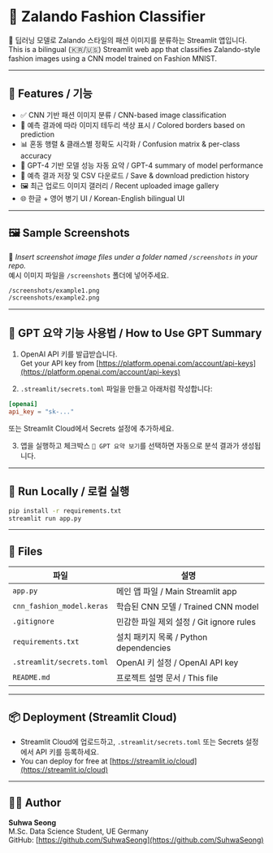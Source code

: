 # 👚 Zalando Fashion Classifier

👠 딥러닝 모델로 Zalando 스타일의 패션 이미지를 분류하는 Streamlit 앱입니다.  
This is a bilingual (🇰🇷/🇺🇸) Streamlit web app that classifies Zalando-style fashion images using a CNN model trained on Fashion MNIST.

---

## 📌 Features / 기능

- ✅ CNN 기반 패션 이미지 분류 / CNN-based image classification  
- 🎨 예측 결과에 따라 이미지 테두리 색상 표시 / Colored borders based on prediction  
- 📊 혼동 행렬 & 클래스별 정확도 시각화 / Confusion matrix & per-class accuracy  
- 🧠 GPT-4 기반 모델 성능 자동 요약 / GPT-4 summary of model performance  
- 💾 예측 결과 저장 및 CSV 다운로드 / Save & download prediction history  
- 🖼️ 최근 업로드 이미지 갤러리 / Recent uploaded image gallery  
- 🌐 한글 + 영어 병기 UI / Korean-English bilingual UI  

---

## 🖼️ Sample Screenshots

📌 *Insert screenshot image files under a folder named `/screenshots` in your repo.*  
예시 이미지 파일을 `/screenshots` 폴더에 넣어주세요.

```bash
/screenshots/example1.png
/screenshots/example2.png
```

---

## 🧠 GPT 요약 기능 사용법 / How to Use GPT Summary

1. OpenAI API 키를 발급받습니다.  
   Get your API key from [https://platform.openai.com/account/api-keys](https://platform.openai.com/account/api-keys)

2. `.streamlit/secrets.toml` 파일을 만들고 아래처럼 작성합니다:

```toml
[openai]
api_key = "sk-..."
```

또는 Streamlit Cloud에서 Secrets 설정에 추가하세요.

3. 앱을 실행하고 체크박스 `🧠 GPT 요약 보기`를 선택하면 자동으로 분석 결과가 생성됩니다.

---

## 🚀 Run Locally / 로컬 실행

```bash
pip install -r requirements.txt
streamlit run app.py
```

---

## 📁 Files

| 파일 | 설명 |
|------|------|
| `app.py` | 메인 앱 파일 / Main Streamlit app |
| `cnn_fashion_model.keras` | 학습된 CNN 모델 / Trained CNN model |
| `.gitignore` | 민감한 파일 제외 설정 / Git ignore rules |
| `requirements.txt` | 설치 패키지 목록 / Python dependencies |
| `.streamlit/secrets.toml` | OpenAI 키 설정 / OpenAI API key |
| `README.md` | 프로젝트 설명 문서 / This file |

---

## 📦 Deployment (Streamlit Cloud)

- Streamlit Cloud에 업로드하고, `.streamlit/secrets.toml` 또는 Secrets 설정에서 API 키를 등록하세요.
- You can deploy for free at [https://streamlit.io/cloud](https://streamlit.io/cloud)

---

## 🙋‍♀️ Author

**Suhwa Seong**  
M.Sc. Data Science Student, UE Germany  
GitHub: [https://github.com/SuhwaSeong](https://github.com/SuhwaSeong)
